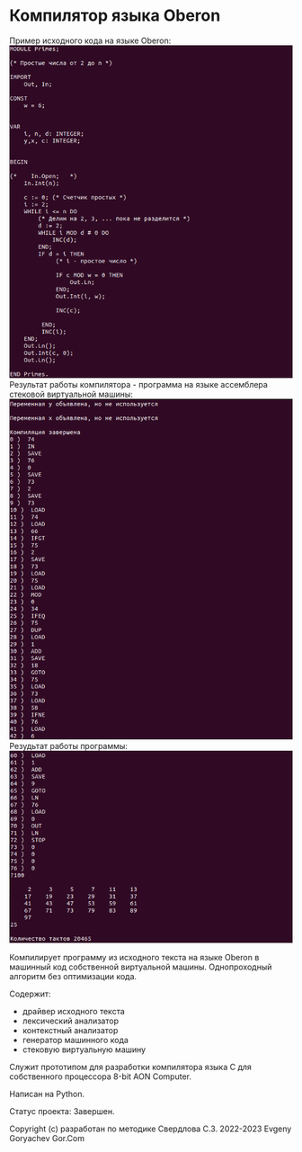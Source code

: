 # Компилятор языка Oberon

Пример исходного кода на языке Oberon:
![Screenshot1.png](Screenshot1.png)
Результат работы компилятора - программа на языке ассемблера стековой виртуальной машины:
![Screenshot2.png](Screenshot2.png)
Резудьтат работы программы:
![Screenshot3.png](Screenshot3.png)

Компилирует программу из исходного текста на языке Oberon в машинный код собственной виртуальной машины.
Однопроходный алгоритм без оптимизации кода.

Содержит:
- драйвер исходного текста
- лексический анализатор
- контекстный анализатор
- генератор машинного кода
- стековую виртуальную машину

Служит прототипом для разработки компилятора языка C для собственного процессора 8-bit AON Computer.

Написан на Python.

Статус проекта: Завершен.


Copyright (c) разработан по методике Свердлова С.З.
2022-2023 Evgeny Goryachev
Gor.Com
